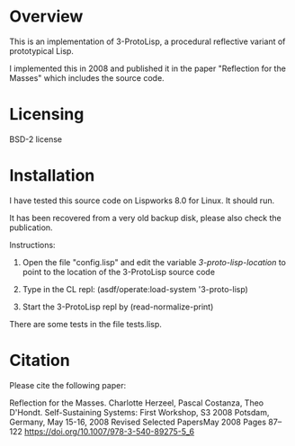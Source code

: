 # Overview

This is an implementation of 3-ProtoLisp, a procedural reflective variant of prototypical Lisp.

I implemented this in 2008 and published it in the paper "Reflection for the Masses" which includes the source code.

# Licensing

BSD-2 license

# Installation

I have tested this source code on Lispworks 8.0 for Linux. It should run.

It has been recovered from a very old backup disk, please also check the publication.

Instructions:

1. Open the file "config.lisp" and edit the variable *3-proto-lisp-location* to point to the location of the 3-ProtoLisp source code

2. Type in the CL repl: (asdf/operate:load-system '3-proto-lisp) 

3. Start the 3-ProtoLisp repl by (read-normalize-print)

There are some tests in the file tests.lisp.

# Citation

Please cite the following paper:

Reflection for the Masses. Charlotte Herzeel, Pascal Costanza, Theo D'Hondt. Self-Sustaining Systems: First Workshop, S3 2008 Potsdam, Germany, May 15-16, 2008 Revised Selected PapersMay 2008 Pages 87–122 https://doi.org/10.1007/978-3-540-89275-5_6
 
